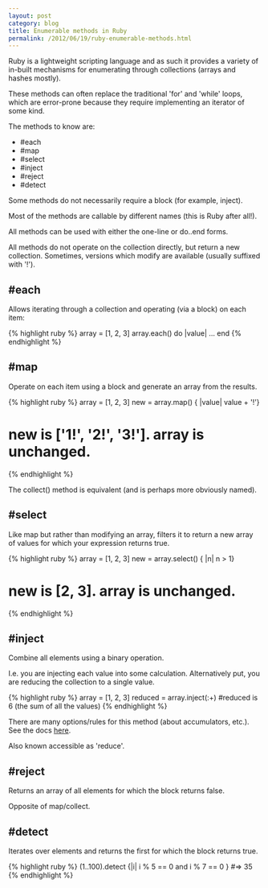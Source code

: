 ```yaml
---
layout: post
category: blog
title: Enumerable methods in Ruby
permalink: /2012/06/19/ruby-enumerable-methods.html
---
```

Ruby is a lightweight scripting language and as such it provides a variety of in-built mechanisms for enumerating through collections (arrays and hashes mostly).

These methods can often replace the traditional 'for' and 'while' loops, which are error-prone because they require implementing an iterator of some kind.

The methods to know are:

* \#each
* \#map
* \#select
* \#inject
* \#reject
* \#detect

Some methods do not necessarily require a block (for example, inject).

Most of the methods are callable by different names (this is Ruby after all!).

All methods can be used with either the one-line or do..end forms.

All methods do not operate on the collection directly, but return a new collection. Sometimes, versions which modify are available (usually suffixed with '!').

\#each
-----

Allows iterating through a collection and operating (via a block) on each item:

{% highlight ruby %}
array = [1, 2, 3]
array.each() do |value|
  ...
end
{% endhighlight %}

\#map
----

Operate on each item using a block and generate an array from the results.

{% highlight ruby %}
array = [1, 2, 3]
new = array.map() { |value| value + '!'}
# new is ['1!', '2!', '3!']. array is unchanged.
{% endhighlight %}

The collect() method is equivalent (and is perhaps more obviously named).

\#select
-------

Like map but rather than modifying an array, filters it to return a new array of values for which your expression returns true.

{% highlight ruby %}
array = [1, 2, 3]
new = array.select() { |n| n > 1}
# new is [2, 3]. array is unchanged.
{% endhighlight %}

\#inject
-------

Combine all elements using a binary operation.

I.e. you are injecting each value into some calculation. Alternatively put, you are reducing the collection to a single value.

{% highlight ruby %}
array = [1, 2, 3]
reduced = array.inject(:+)
#reduced is 6 (the sum of all the values)
{% endhighlight %}

There are many options/rules for this method (about accumulators, etc.). See the docs [here](http://ruby-doc.org/core-1.9.3/Enumerable.html#method-i-inject).

Also known accessible as 'reduce'.

\#reject
-------

Returns an array of all elements for which the block returns false.

Opposite of map/collect.

\#detect
-------

Iterates over elements and returns the first for which the block returns true.

{% highlight ruby %}
(1..100).detect {|i| i % 5 == 0 and i % 7 == 0 }   #=> 35
{% endhighlight %}